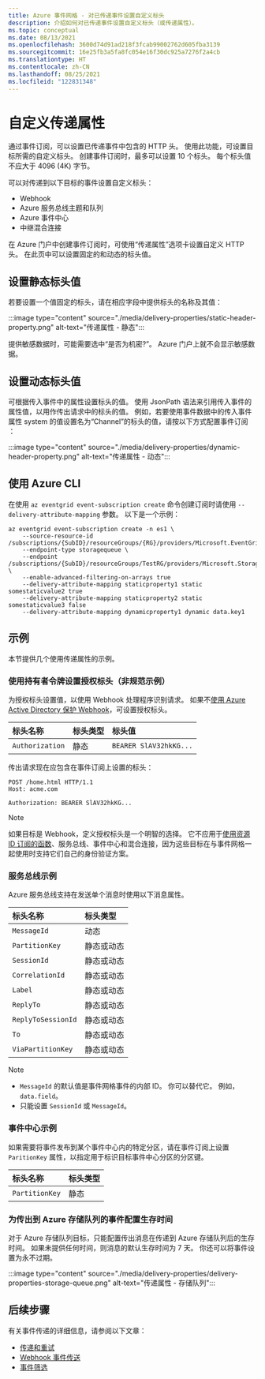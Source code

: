 ```yaml
---
title: Azure 事件网格 - 对已传递事件设置自定义标头
description: 介绍如何对已传递事件设置自定义标头（或传递属性）。
ms.topic: conceptual
ms.date: 08/13/2021
ms.openlocfilehash: 3600d74d91ad218f3fcab99002762d605fba3139
ms.sourcegitcommit: 16e25fb3a5fa8fc054e16f30dc925a7276f2a4cb
ms.translationtype: HT
ms.contentlocale: zh-CN
ms.lasthandoff: 08/25/2021
ms.locfileid: "122831348"
---
```

# <a name="custom-delivery-properties"></a>自定义传递属性
通过事件订阅，可以设置已传递事件中包含的 HTTP 头。 使用此功能，可设置目标所需的自定义标头。 创建事件订阅时，最多可以设置 10 个标头。 每个标头值不应大于 4096 (4K) 字节。

可以对传递到以下目标的事件设置自定义标头：

- Webhook
- Azure 服务总线主题和队列
- Azure 事件中心
- 中继混合连接

在 Azure 门户中创建事件订阅时，可使用“传递属性”选项卡设置自定义 HTTP 头。 在此页中可以设置固定的和动态的标头值。

## <a name="setting-static-header-values"></a>设置静态标头值
若要设置一个值固定的标头，请在相应字段中提供标头的名称及其值：

:::image type="content" source="./media/delivery-properties/static-header-property.png" alt-text="传递属性 - 静态":::

提供敏感数据时，可能需要选中“是否为机密?”。 Azure 门户上就不会显示敏感数据。 

## <a name="setting-dynamic-header-values"></a>设置动态标头值
可根据传入事件中的属性设置标头的值。 使用 JsonPath 语法来引用传入事件的属性值，以用作传出请求中的标头的值。 例如，若要使用事件数据中的传入事件属性 system 的值设置名为“Channel”的标头的值，请按以下方式配置事件订阅 ：

:::image type="content" source="./media/delivery-properties/dynamic-header-property.png" alt-text="传递属性 - 动态":::

## <a name="use-azure-cli"></a>使用 Azure CLI
在使用 `az eventgrid event-subscription create` 命令创建订阅时请使用 `--delivery-attribute-mapping` 参数。 以下是一个示例：

```azurecli
az eventgrid event-subscription create -n es1 \
    --source-resource-id /subscriptions/{SubID}/resourceGroups/{RG}/providers/Microsoft.EventGrid/topics/topic1
    --endpoint-type storagequeue \
    --endpoint /subscriptions/{SubID}/resourceGroups/TestRG/providers/Microsoft.Storage/storageAccounts/sa1/queueservices/default/queues/q1 \
    --enable-advanced-filtering-on-arrays true
    --delivery-attribute-mapping staticproperty1 static somestaticvalue2 true 
    --delivery-attribute-mapping staticproperty2 static somestaticvalue3 false 
    --delivery-attribute-mapping dynamicproperty1 dynamic data.key1
```

## <a name="examples"></a>示例
本节提供几个使用传递属性的示例。

### <a name="setting-the-authorization-header-with-a-bearer-token-non-normative-example"></a>使用持有者令牌设置授权标头（非规范示例）

为授权标头设置值，以使用 Webhook 处理程序识别请求。 如果不[使用 Azure Active Directory 保护 Webhook](secure-webhook-delivery.md)，可设置授权标头。

| 标头名称   | 标头类型 | 标头值 |
| :--           | :--         | :--            |
|`Authorization` | 静态 | `BEARER SlAV32hkKG...`|

传出请求现在应包含在事件订阅上设置的标头：

```console
POST /home.html HTTP/1.1
Host: acme.com

Authorization: BEARER SlAV32hkKG...
```

> [!NOTE]
> 如果目标是 Webhook，定义授权标头是一个明智的选择。 它不应用于[使用资源 ID 订阅的函数](/rest/api/eventgrid/version2020-06-01/eventsubscriptions/createorupdate#azurefunctioneventsubscriptiondestination)、服务总线、事件中心和混合连接，因为这些目标在与事件网格一起使用时支持它们自己的身份验证方案。

### <a name="service-bus-example"></a>服务总线示例
Azure 服务总线支持在发送单个消息时使用以下消息属性。 

| 标头名称 | 标头类型 |
| :-- | :-- |
| `MessageId` | 动态 |  
| `PartitionKey` | 静态或动态 |
| `SessionId` | 静态或动态 |
| `CorrelationId` | 静态或动态 |
| `Label` | 静态或动态 |
| `ReplyTo` | 静态或动态 | 
| `ReplyToSessionId` | 静态或动态 |
| `To` |静态或动态 |
| `ViaPartitionKey` | 静态或动态 |

> [!NOTE]
> - `MessageId` 的默认值是事件网格事件的内部 ID。 你可以替代它。 例如，`data.field`。
> - 只能设置 `SessionId` 或 `MessageId`。 

### <a name="event-hubs-example"></a>事件中心示例

如果需要将事件发布到某个事件中心内的特定分区，请在事件订阅上设置 `ParitionKey` 属性，以指定用于标识目标事件中心分区的分区键。

| 标头名称 | 标头类型 |
| :-- | :-- |
|`PartitionKey` | 静态 |


### <a name="configure-time-to-live-on-outgoing-events-to-azure-storage-queues"></a>为传出到 Azure 存储队列的事件配置生存时间
对于 Azure 存储队列目标，只能配置传出消息在传递到 Azure 存储队列后的生存时间。 如果未提供任何时间，则消息的默认生存时间为 7 天。 你还可以将事件设置为永不过期。

:::image type="content" source="./media/delivery-properties/delivery-properties-storage-queue.png" alt-text="传递属性 - 存储队列":::

## <a name="next-steps"></a>后续步骤
有关事件传递的详细信息，请参阅以下文章：

- [传递和重试](delivery-and-retry.md)
- [Webhook 事件传送](webhook-event-delivery.md)
- [事件筛选](event-filtering.md)
